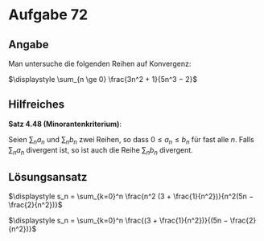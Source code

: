 # Aufgabe 72
## Angabe

Man untersuche die folgenden Reihen auf Konvergenz: 

$\displaystyle \sum_{n \ge 0} \frac{3n^2 + 1}{5n^3 − 2}$


## Hilfreiches

**Satz 4.48 (Minorantenkriterium)**:

Seien $\sum_n a_n$ und $\sum_n b_n$ zwei Reihen, so dass $0 \le a_n \le b_n$ für fast alle $n$. Falls $\sum_n a_n$ divergent ist, so ist auch die Reihe $\sum_n b_n$ divergent.

## Lösungsansatz

$\displaystyle s_n = \sum_{k=0}^n \frac{n^2 (3 + \frac{1}{n^2})}{n^2(5n − \frac{2}{n^2})}$


$\displaystyle s_n = \sum_{k=0}^n \frac{(3 + \frac{1}{n^2})}{(5n − \frac{2}{n^2})}$